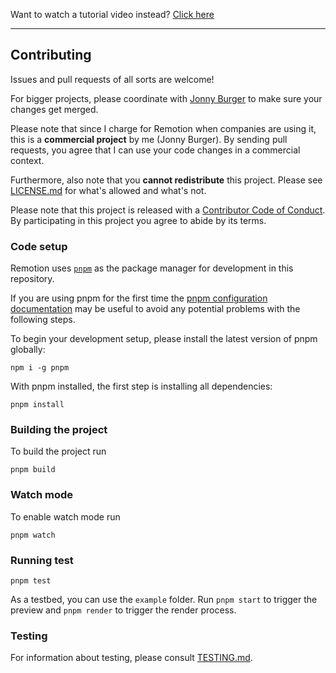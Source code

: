 Want to watch a tutorial video instead? [Click here](https://www.youtube.com/watch?v=edWIkrjFgoQ)

---

## Contributing

Issues and pull requests of all sorts are welcome!

For bigger projects, please coordinate with [Jonny Burger](https://jonny.io) to make sure your changes get merged.

Please note that since I charge for Remotion when companies are using it, this is a **commercial project** by me (Jonny Burger). By sending pull requests, you agree that I can use your code changes in a commercial context.

Furthermore, also note that you **cannot redistribute** this project. Please see [LICENSE.md](LICENSE.md) for what's allowed and what's not.

Please note that this project is released with a [Contributor Code of Conduct](CODE-OF-CONDUCT.md). By participating in this project you agree to abide by its terms.

### Code setup

Remotion uses [`pnpm`](https://pnpm.io/) as the package manager for development in this repository.

If you are using pnpm for the first time the [pnpm configuration documentation](https://pnpm.io/configuring) may be useful to avoid any potential problems with the following steps.

To begin your development setup, please install the latest version of pnpm globally:

```
npm i -g pnpm
```

With pnpm installed, the first step is installing all dependencies:

```
pnpm install
```

### Building the project

To build the project run

```
pnpm build
```

### Watch mode

To enable watch mode run

```
pnpm watch
```

### Running test

```
pnpm test
```

As a testbed, you can use the `example` folder. Run `pnpm start` to trigger the preview and `pnpm render` to trigger the render process.

### Testing

For information about testing, please consult [TESTING.md](./TESTING.md).
